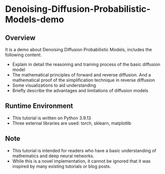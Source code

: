 # Denoising-Diffusion-Probabilistic-Models-demo

## Overview
It is a demo about Denoising Diffusion Probabilistic Models, includes the following content:
* Explain in detail the reasoning and training process of the basic diffusion model
* The mathematical principles of forward and reverse diffusion. And a mathematical proof of the simplification technique in reverse diffusion
* Some visualizations to aid understanding
* Briefly describe the advantages and limitations of diffusion models

## Runtime Environment
* This tutorial is written on Python 3.9.13
* Three external libraries are used: torch, sklearn, matplotlib

## Note
* This tutorial is intended for readers who have a basic understanding of mathematics and deep neural networks.
* While this is a novel implementation, it cannot be ignored that it was inspired by many existing tutorials or blog posts.
